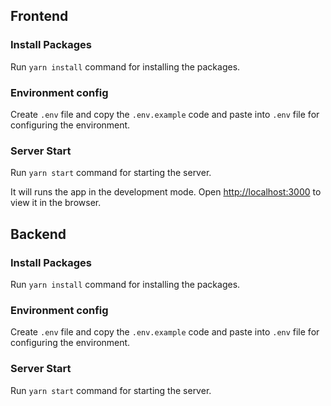 ## Frontend

### Install Packages

Run `yarn install` command for installing the packages.

### Environment config

Create `.env` file and copy the `.env.example` code and paste into `.env` file for configuring the environment.

### Server Start

Run `yarn start` command for starting the server.

It will runs the app in the development mode.
Open [http://localhost:3000](http://localhost:3000) to view it in the browser.

## Backend

### Install Packages

Run `yarn install` command for installing the packages.

### Environment config

Create `.env` file and copy the `.env.example` code and paste into `.env` file for configuring the environment.

### Server Start

Run `yarn start` command for starting the server.
